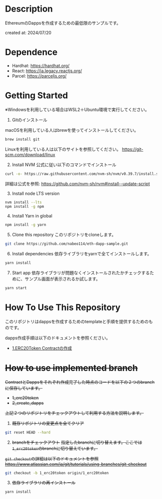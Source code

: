 # Description
EthereumのDappsを作成するための最低限のサンプルです。

created at: 2024/07/20 

# Dependence
- Hardhat: https://hardhat.org/
- React: https://ja.legacy.reactjs.org/
- Parcel: https://parceljs.org/

# Getting Started
※Windowsを利用している場合はWSL2＋Ubuntu環境で実行してください。

1. Gitのインストール

macOSを利用している人はbrewを使ってインストールしてください。
```bash
brew install git
```

Linuxを利用している人は以下のサイトを参照してください。
https://git-scm.com/download/linux

2. Install NVM
公式に従い以下のコマンドでインストール
```bash
curl -o- https://raw.githubusercontent.com/nvm-sh/nvm/v0.39.7/install.sh | bash
```

詳細は公式を参照: https://github.com/nvm-sh/nvm#install--update-script 

3. Install node LTS version

```bash
nvm install --lts
npm install -g npm
```

4. Install Yarn in global

```bash
npm install -g yarn 
```

5. Clone this repository
このリポジトリをcloneします。  
```bash
git clone https://github.com/nabeo114/eth-dapp-sample.git
```

6. Install dependencies
依存ライブラリをyarnで全てインストールします。  
```bash
yarn install
```

7. Start app
依存ライブラリが問題なくインストールされたかチェックするために、サンプル画面が表示されるか試します。
```bash
yarn start
```

# How To Use This Repository

このリポジトリはdappsを作成するためのtemplateと手順を提供するためのものです。

dapps作成手順は以下のドキュメントを参照ください。

- [1.ERC20Token Contractの作成](docs/1_CreateERC20Token.md)

# ~~How to use implemented branch~~
~~ContractとDappsをそれぞれ作成完了した時点のコードを以下の２つのbranchに保存しています。~~

- ~~1_erc20token~~
- ~~2_create_dapps~~

~~上記２つのリポジトリをチェックアウトして利用する方法を説明します。~~

1. ~~既存リポジトリの変更点を全てクリア~~
```bash
git reset HEAD --hard
```

2. ~~branchをチェックアウト~~
~~指定したbranchに切り替えます。ここでは`1_erc20token`のbranchに切り替えています。~~

~~`git checkout`の詳細は以下のドキュメントを参照 https://www.atlassian.com/ja/git/tutorials/using-branches/git-checkout~~
```bash
git checkout -b 1_erc20token origin/1_erc20token
```

3. ~~依存ライブラリの再インストール~~
```bash
yarn install
```